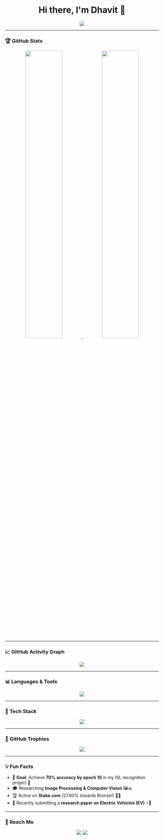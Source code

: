 <h1 align="center">Hi there, I'm Dhavit 👋</h1>
<p align="center">
  <a href="https://github.com/DhavitG">
    <img src="https://readme-typing-svg.demolab.com?font=Fira+Code&weight=500&size=22&duration=4000&pause=800&color=32CD32&center=true&vCenter=true&random=false&width=450&height=50&lines=🚀+Code.+Build.+Repeat.+; 🔥+Pushing+the+Limits.; 💡+Always+Learning.">
  </a>
</p>

---

### 🏆 **GitHub Stats**
<p align="center">
  <a href="https://github.com/DhavitG">
    <img width="49%" src="https://github-readme-stats.vercel.app/api?username=DhavitG&show_icons=true&theme=radical" />
    <img width="49%" src="https://streak-stats.demolab.com?user=DhavitG&theme=radical&hide_border=false" />
  </a>
</p>

---

### 📈 **GitHub Activity Graph**
<p align="center">
  <a href="https://github.com/DhavitG">
    <img src="https://github-readme-activity-graph.vercel.app/graph?username=DhavitG&theme=radical"/>
  </a>
</p>

---

### 📊 **Languages & Tools**
<p align="center">
  <a href="https://github.com/DhavitG">
    <img src="https://github-readme-stats.vercel.app/api/top-langs/?username=DhavitG&layout=compact&theme=radical" />
  </a>
</p>

---

### 🚀 **Tech Stack**
<p align="center">
  <img src="https://skillicons.dev/icons?i=python,tensorflow,pytorch,js,react,html,css,nodejs,mongodb,git,github,vscode" />
</p>

---

### 📜 **GitHub Trophies**
<p align="center">
  <a href="https://github.com/DhavitG">
    <img src="https://github-profile-trophy.vercel.app/?username=DhavitG&theme=radical&no-bg=true&no-frame=true" />
  </a>
</p>

---

### 💡 **Fun Facts**
- 🎯 **Goal:** Achieve **70% accuracy by epoch 10** in my ISL recognition project 🚀
- 🎓 Researching **Image Processing & Computer Vision** 🖼️📊
- 🏆 Active on **Stake.com** (27.60% towards Bronze!) 🎰🔥
- 📖 Recently submitting a **research paper on Electric Vehicles (EV)** ⚡🚗

---

### 💌 **Reach Me**
<p align="center">
  <a href="https://www.linkedin.com/in/dhavit-gandhi"><img src="https://img.shields.io/badge/LinkedIn-0077B5?style=for-the-badge&logo=linkedin&logoColor=white"/></a>
  <a href="mailto:gdhavit@gmail.com"><img src="https://img.shields.io/badge/Gmail-D14836?style=for-the-badge&logo=gmail&logoColor=white"/></a>
</p>
